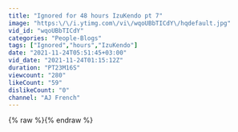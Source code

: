 ```yaml
---
title: "Ignored for 48 hours IzuKendo pt 7"
image: "https:\/\/i.ytimg.com\/vi\/wqoUBbTICdY\/hqdefault.jpg"
vid_id: "wqoUBbTICdY"
categories: "People-Blogs"
tags: ["Ignored","hours","IzuKendo"]
date: "2021-11-24T05:51:45+03:00"
vid_date: "2021-11-24T01:15:12Z"
duration: "PT23M16S"
viewcount: "280"
likeCount: "59"
dislikeCount: "0"
channel: "AJ French"
---
```

{% raw %}{% endraw %}
